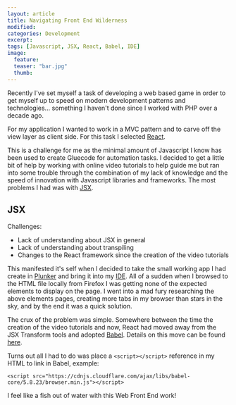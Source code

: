 ```yaml
---
layout: article
title: Navigating Front End Wilderness
modified:
categories: Development
excerpt: 
tags: [Javascript, JSX, React, Babel, IDE]
image:
  feature: 
  teaser: "bar.jpg"
  thumb:
---
```


Recently I've set myself a task of developing a web based game in order to get myself up to speed on modern development patterns and technologies... something I haven't done since I worked with PHP over a decade ago.

For my application I wanted to work in a MVC pattern and to carve off the view layer as client side.  For this task I selected <a href="https://facebook.github.io/react/">React</a>.

This is a challenge for me as the minimal amount of Javascript I know has been used to create Gluecode for automation tasks.  I decided to get a little bit of help by working with online video tutorials to help guide me but ran into some trouble through the combination of my lack of knowledge and the speed of innovation with Javascript libraries and frameworks.  The most problems I had was with <a href="https://facebook.github.io/react/docs/jsx-in-depth.html">JSX</a>.

## JSX
Challenges:

* Lack of understanding about JSX in general
* Lack of understanding about transpiling
* Changes to the React framework since the creation of the video tutorials

This manifested it's self when I decided to take the small working app I had create in <a href="https://plnkr.co/">Plunker</a> and bring it into my <a href="https://www.jetbrains.com/idea/">IDE</a>.  All of a sudden when I browsed to the HTML file locally from Firefox I was getting none of the expected elements to display on the page.  I went into a mad fury researching the above elements pages, creating more tabs in my browser than stars in the sky, and by the end it was a quick solution.

The crux of the problem was simple.  Somewhere between the time the creation of the video tutorials and now, React had moved away from the JSX Transform tools and adopted <a href="https://babeljs.io/">Babel</a>.  Details on this move can be found <a href="https://facebook.github.io/react/blog/2015/06/12/deprecating-jstransform-and-react-tools.html">here</a>.

Turns out all I had to do was place a `<script></script>` reference in my HTML to link in Babel, example:

```<script src="https://cdnjs.cloudflare.com/ajax/libs/babel-core/5.8.23/browser.min.js"></script>```

I feel like a fish out of water with this Web Front End work!
